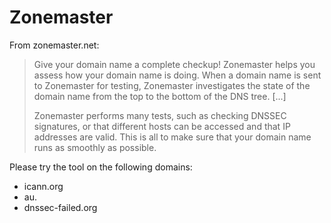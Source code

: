 # Zonemaster

From zonemaster.net:
> Give your domain name a complete checkup! Zonemaster helps you assess 
> how your domain name is doing. When a domain name is sent to Zonemaster 
> for testing, Zonemaster investigates the state of the domain name from 
> the top to the bottom of the DNS tree. [...]
>
> Zonemaster performs many tests, such as checking DNSSEC signatures, or 
> that different hosts can be accessed and that IP addresses are valid. 
> This is all to make sure that your domain name runs as smoothly as possible.

Please try the tool on the following domains:
- icann.org
- au.
- dnssec-failed.org


